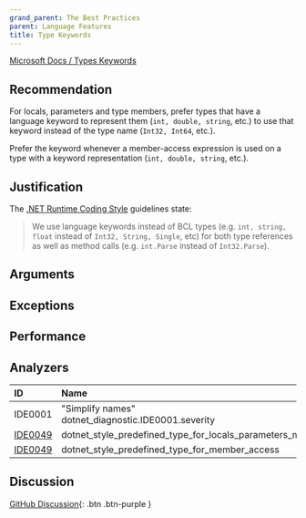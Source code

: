 ```yaml
---
grand_parent: The Best Practices
parent: Language Features
title: Type Keywords
---
```


[Microsoft Docs / Types Keywords](https://docs.microsoft.com/dotnet/csharp/language-reference/keywords/built-in-types-table)

## Recommendation

For locals, parameters and type members, prefer types that have a language keyword to represent them (`int, double, string`, etc.) to use that keyword instead of the type name (`Int32, Int64`, etc.).

Prefer the keyword whenever a member-access expression is used on a type with a keyword representation (`int, double, string`, etc.).

## Justification

The [.NET Runtime Coding Style](https://github.com/dotnet/runtime/blob/master/docs/coding-guidelines/coding-style.md) guidelines state:

> We use language keywords instead of BCL types (e.g. `int, string, float` instead of `Int32, String, Single`, etc) for both type references as well as method calls (e.g. `int.Parse` instead of `Int32.Parse`).

## Arguments

## Exceptions

## Performance

## Analyzers

| ID | Name | Value
|:-|:-|:-|
| IDE0001 | "Simplify names"<br>dotnet_diagnostic.IDE0001.severity | |
| [IDE0049][1] | dotnet_style_predefined_type_for_locals_parameters_members | true:suggestion |
| [IDE0049][2] | dotnet_style_predefined_type_for_member_access | true:suggestion |

[1]: https://docs.microsoft.com/visualstudio/ide/editorconfig-language-conventions?#dotnet_style_predefined_type_for_locals_parameters_members
[2]: https://docs.microsoft.com/visualstudio/ide/editorconfig-language-conventions?#dotnet_style_predefined_type_for_member_access

## Discussion

[GitHub Discussion](){: .btn .btn-purple }